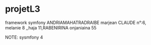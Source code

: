 # projetL3
framework symfony ANDRIAMAHATRADRAIBE marjean CLAUDE n°:6, melanie 8 ,,haja 11,RABENIRINA  onjaniaina 55

NOTE: sysmfony 4 


